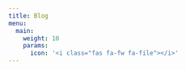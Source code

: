 ```yaml
---
title: Blog
menu:
  main:
    weight: 10
    params:
      icon: '<i class="fas fa-fw fa-file"></i>'
---
```

